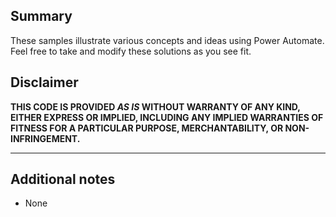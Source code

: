 ## Summary
These samples illustrate various concepts and ideas using Power Automate. Feel free to take and modify these solutions as you see fit.


## Disclaimer
**THIS CODE IS PROVIDED *AS IS* WITHOUT WARRANTY OF ANY KIND, EITHER EXPRESS OR IMPLIED, INCLUDING ANY IMPLIED WARRANTIES OF FITNESS FOR A PARTICULAR PURPOSE, MERCHANTABILITY, OR NON-INFRINGEMENT.**

---

## Additional notes

- None
